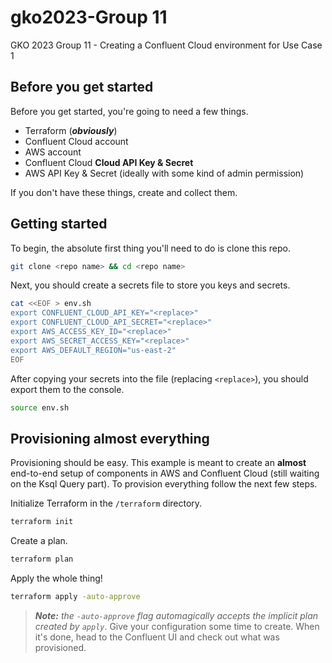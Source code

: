 # gko2023-Group 11
GKO 2023 Group 11 - Creating a Confluent Cloud environment for Use Case 1


## Before you get started

Before you get started, you're going to need a few things. 
- Terraform (***obviously***)
- Confluent Cloud account
- AWS account
- Confluent Cloud **Cloud API Key & Secret**
- AWS API Key & Secret (ideally with some kind of admin permission)

If you don't have these things, create and collect them. 

## Getting started

To begin, the absolute first thing you'll need to do is clone this repo. 
```bash
git clone <repo name> && cd <repo name>
```

Next, you should create a secrets file to store you keys and secrets. 
```bash
cat <<EOF > env.sh
export CONFLUENT_CLOUD_API_KEY="<replace>"
export CONFLUENT_CLOUD_API_SECRET="<replace>" 
export AWS_ACCESS_KEY_ID="<replace>"
export AWS_SECRET_ACCESS_KEY="<replace>"
export AWS_DEFAULT_REGION="us-east-2"
EOF
```

After copying your secrets into the file (replacing `<replace>`), you should export them to the console.
```bash
source env.sh
```

## Provisioning almost everything

Provisioning should be easy. This example is meant to create an **almost** end-to-end setup of components in AWS and Confluent Cloud (still waiting on the Ksql Query part). To provision everything follow the next few steps. 

Initialize Terraform in the `/terraform` directory.
```bash
terraform init
```

Create a plan.
```bash
terraform plan
```

Apply the whole thing!
```bash
terraform apply -auto-approve
```
> ***Note:*** *the `-auto-approve` flag automagically accepts the implicit plan created by `apply`*. 
Give your configuration some time to create. When it's done, head to the Confluent UI and check out what was provisioned.
